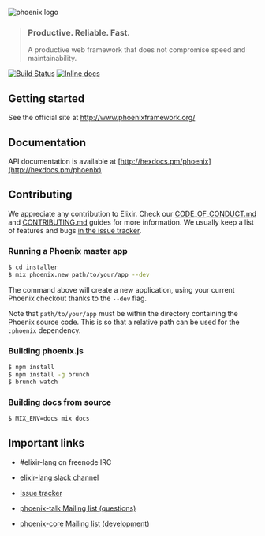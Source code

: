 ![phoenix logo](https://raw.githubusercontent.com/phoenixframework/phoenix/master/priv/static/phoenix.png)
> ### Productive. Reliable. Fast.
> A productive web framework that does not compromise speed and maintainability.

[![Build Status](https://api.travis-ci.org/phoenixframework/phoenix.svg)](https://travis-ci.org/phoenixframework/phoenix)
[![Inline docs](http://inch-ci.org/github/phoenixframework/phoenix.svg)](http://inch-ci.org/github/phoenixframework/phoenix)

## Getting started

See the official site at http://www.phoenixframework.org/

## Documentation

API documentation is available at [http://hexdocs.pm/phoenix](http://hexdocs.pm/phoenix)

## Contributing

We appreciate any contribution to Elixir. Check our [CODE_OF_CONDUCT.md](CODE_OF_CONDUCT.md) and [CONTRIBUTING.md](CONTRIBUTING.md) guides for more information. We usually keep a list of features and bugs [in the issue tracker][2].

### Running a Phoenix master app

```bash
$ cd installer
$ mix phoenix.new path/to/your/app --dev
```

The command above will create a new application, using your current Phoenix checkout thanks to the `--dev` flag.

Note that `path/to/your/app` must be within the directory containing the Phoenix source code. This is so that a relative path can be used for the `:phoenix` dependency.

### Building phoenix.js

```bash
$ npm install
$ npm install -g brunch
$ brunch watch
```

### Building docs from source

```bash
$ MIX_ENV=docs mix docs
```

## Important links

* \#elixir-lang on freenode IRC
* [elixir-lang slack channel][1]
* [Issue tracker][2]
* [phoenix-talk Mailing list (questions)][3]
* [phoenix-core Mailing list (development)][4]

  [1]: https://elixir-slackin.herokuapp.com/
  [2]: https://github.com/phoenixframework/phoenix/issues
  [3]: http://groups.google.com/group/phoenix-talk
  [4]: http://groups.google.com/group/phoenix-core
